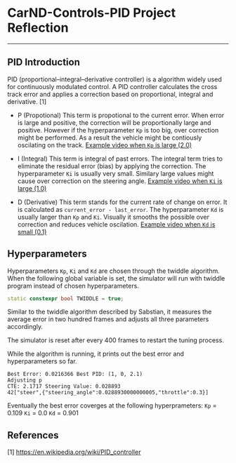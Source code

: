 # CarND-Controls-PID Project Reflection

---

## PID Introduction

PID (proportional–integral–derivative controller) is a algorithm widely used for continuously modulated control. A PID controller calculates the cross track error and applies a correction based on proportional, integral and derivative. [1]

* P (Propotional)
This term is propotional to the current error. When error is large and positive, the correction will be proportionally large and positive. However if the hyperparameter `Kp` is too big, over correction might be performed. As a result the vehicle might be contiously oscilating on the track.
[Example video when `Kp` is large (2.0)](./large_kp.mp4)

* I (Integral)
This term is integral of past errors. The integral term tries to eliminate the residual error (bias) by applying the correction.
The hyperparameter `Ki` is usually very small. Similary large values might cause over correction on the steering angle.
[Example video when `Ki` is large (1.0)](./large_ki.mp4)

* D (Derivative)
This term stands for the current rate of change on error. It is calculated as `current_error - last_error`.
The hyperparameter `Kd` is usually larger than `Kp` and `Ki`. Visually it smooths the possible over correction and reduces vehicle oscilation.
[Example video when `Kd` is small (0.1)](./small_kd.mp4)


## Hyperparameters

Hyperparameters `Kp`, `Ki` and `Kd` are chosen through the twiddle algorithm.
When the following global variable is set, the simulator will run with twiddle program instead of chosen hyperparameters.
```c++
static constexpr bool TWIDDLE = true;
```

Similar to the twiddle algorithm described by Sabstian, it measures the average error in two hundred frames and adjusts all three parameters accordingly.

The simulator is reset after every 400 frames to restart the tuning process.

While the algorithm is running, it prints out the best error and hyperparameters so far.
```
Best Error: 0.0216366 Best PID: (1, 0, 2.1)
Adjusting p
CTE: 2.1717 Steering Value: 0.028893
42["steer",{"steering_angle":0.0288930000000005,"throttle":0.3}]
```

Eventually the best error coverges at the following hyperprameters:
`Kp` = 0.109
`Ki` = 0.0
`Kd` = 0.901

## References
[1] https://en.wikipedia.org/wiki/PID_controller